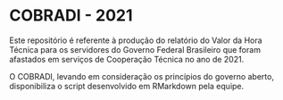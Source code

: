 # COBRADI - 2021

Este repositório é referente à produção do relatório do Valor da Hora Técnica para os servidores do Governo Federal Brasileiro que foram afastados em serviços de Cooperação Técnica no ano de 2021. 

O COBRADI, levando em consideração os princípios do governo aberto, disponibiliza o script desenvolvido em RMarkdown pela equipe. 
